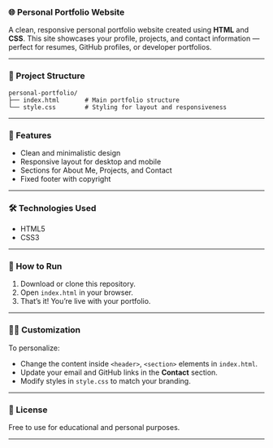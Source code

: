 ### 🌐 Personal Portfolio Website

A clean, responsive personal portfolio website created using **HTML** and **CSS**. This site showcases your profile, projects, and contact information — perfect for resumes, GitHub profiles, or developer portfolios.

---

### 📁 Project Structure

```
personal-portfolio/
├── index.html       # Main portfolio structure
└── style.css        # Styling for layout and responsiveness
```

---

### 🚀 Features

* Clean and minimalistic design
* Responsive layout for desktop and mobile
* Sections for About Me, Projects, and Contact
* Fixed footer with copyright

---

### 🛠 Technologies Used

* HTML5
* CSS3

---

### 🔧 How to Run

1. Download or clone this repository.
2. Open `index.html` in your browser.
3. That’s it! You’re live with your portfolio.

---

### 🧑‍💻 Customization

To personalize:

* Change the content inside `<header>`, `<section>` elements in `index.html`.
* Update your email and GitHub links in the **Contact** section.
* Modify styles in `style.css` to match your branding.

---

### 📄 License

Free to use for educational and personal purposes.

---

